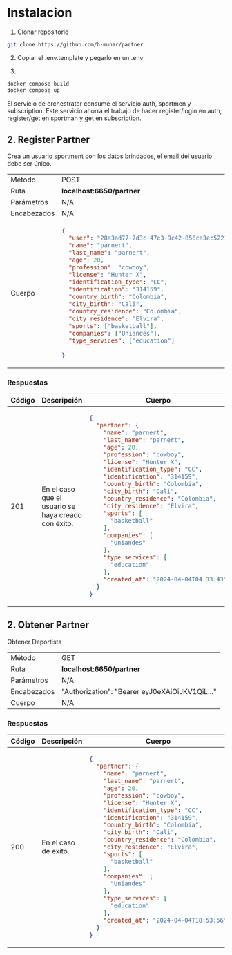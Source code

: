 # Instalacion

1. Clonar repositorio

```bash
git clone https://github.com/b-munar/partner
```

2. Copiar el .env.template y pegarlo en un .env

3. 

```bash
docker compose build
docker compose up
```


El servicio de orchestrator consume el servicio auth, sportmen y subscription. Este servicio ahorra el trabajo de hacer register/login en auth, register/get en sportman y get en subscription.

## 2. Register Partner

Crea un usuario sportment con los datos brindados, el email del usuario debe ser único.

<table>
<tr>
<td> Método </td>
<td> POST </td>
</tr>
<tr>
<td> Ruta </td>
<td> <strong>localhost:6650/partner</strong> </td>
</tr>
<tr>
<td> Parámetros </td>
<td> N/A </td>
</tr>
<tr>
<td> Encabezados </td>
<td>N/A</td>
</tr>
<tr>
<td> Cuerpo </td>
<td>

```json
{
  "user": "28a3ad77-7d3c-47e3-9c42-858ca3ec5222",
  "name": "parnert",
  "last_name": "parnert",
  "age": 20,
  "profession": "cowboy",
  "license": "Hunter X",
  "identification_type": "CC",
  "identification": "314159",
  "country_birth": "Colombia",
  "city_birth": "Cali",
  "country_residence": "Colombia",
  "city_residence": "Elvira",
  "sports": ["basketball"],
  "companies": ["Uniandes"],
  "type_services": ["education"]
 
}
```
</td>
</tr>
</table>

### Respuestas

<table>
<tr>
<th> Código </th>
<th> Descripción </th>
<th> Cuerpo </th>
</tr>
<tbody>
<td> 201 </td>
<td>En el caso que el usuario se haya creado con éxito.</td>
<td>

```json
{
  "partner": {
    "name": "parnert",
    "last_name": "parnert",
    "age": 20,
    "profession": "cowboy",
    "license": "Hunter X",
    "identification_type": "CC",
    "identification": "314159",
    "country_birth": "Colombia",
    "city_birth": "Cali",
    "country_residence": "Colombia",
    "city_residence": "Elvira",
    "sports": [
      "basketball"
    ],
    "companies": [
      "Uniandes"
    ],
    "type_services": [
      "education"
    ],
    "created_at": "2024-04-04T04:33:43"
  }
}
```
</td>
</tr>
</tbody>
</table>


## 2. Obtener Partner

Obtener Deportista
<table>
<tr>
<td> Método </td>
<td> GET </td>
</tr>
<tr>
<td> Ruta </td>
<td> <strong>localhost:6650/partner</strong> </td>
</tr>
<tr>
<td> Parámetros </td>
<td> N/A </td>
</tr>
<tr>
<td> Encabezados </td>
<td>
 "Authorization": "Bearer eyJ0eXAiOiJKV1QiL..."
</td>
</tr>
<tr>
<td> Cuerpo </td>
<td>
N/A
</td>
</tr>
</table>

### Respuestas

<table>
<tr>
<th> Código </th>
<th> Descripción </th>
<th> Cuerpo </th>
</tr>
<tbody>
<td> 200 </td>
<td>En el caso de exito.</td>
<td>

```json
{
  "partner": {
    "name": "parnert",
    "last_name": "parnert",
    "age": 20,
    "profession": "cowboy",
    "license": "Hunter X",
    "identification_type": "CC",
    "identification": "314159",
    "country_birth": "Colombia",
    "city_birth": "Cali",
    "country_residence": "Colombia",
    "city_residence": "Elvira",
    "sports": [
      "basketball"
    ],
    "companies": [
      "Uniandes"
    ],
    "type_services": [
      "education"
    ],
    "created_at": "2024-04-04T18:53:56"
  }
}
```
</td>
